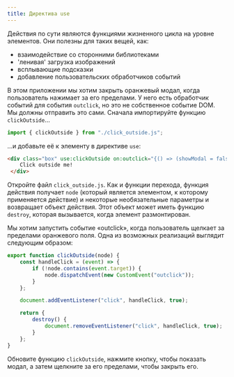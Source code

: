 ```yaml
---
title: Директива use
---
```


Действия по сути являются функциями жизненного цикла на уровне элементов. Они полезны для таких вещей, как:

- взаимодействие со сторонними библиотеками
- 'ленивая' загрузка изображений
- всплывающие подсказки
- добавление пользовательских обработчиков событий

В этом приложении мы хотим закрыть оранжевый модал, когда пользователь нажимает за его пределами. У него есть обработчик событий для события `outclick`, но это не собственное событие DOM. Мы должны отправить это сами. Сначала импортируйте функцию `clickOutside`...

```js
import { clickOutside } from "./click_outside.js";
```

...и добавьте её к элементу в директиве `use`:

```html
<div class="box" use:clickOutside on:outclick="{() => (showModal = false)}">
 	Click outside me!
 </div>
```

Откройте файл `click_outside.js`. Как и функции перехода, функция действия получает `node` (который является элементом, к которому применяется действие) и некоторые необязательные параметры и возвращает объект действия. Этот объект может иметь функцию `destroy`, которая вызывается, когда элемент размонтирован.

Мы хотим запустить событие «outclick», когда пользователь щелкает за пределами оранжевого поля. Одна из возможных реализаций выглядит следующим образом:

```js
export function clickOutside(node) {
	const handleClick = (event) => {
		if (!node.contains(event.target)) {
			node.dispatchEvent(new CustomEvent("outclick"));
		}
	};

	document.addEventListener("click", handleClick, true);

	return {
		destroy() {
			document.removeEventListener("click", handleClick, true);
		}
	};
}
```

Обновите функцию `clickOutside`, нажмите кнопку, чтобы показать модал, а затем щелкните за его пределами, чтобы закрыть его.
